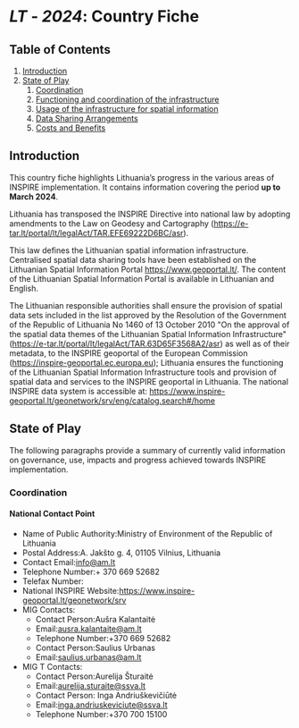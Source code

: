 # _LT_ - _2024_: Country Fiche

## Table of Contents
1. [Introduction](#introduction)
1. [State of Play](#state_of_play)
   1. [Coordination](#Coordination)
   2. [Functioning and coordination of the infrastructure](#functioning)
   3. [Usage of the infrastructure for spatial information](#usage)
   4. [Data Sharing Arrangements](#data)
   5. [Costs and Benefits](#costs)


## Introduction

This country fiche highlights Lithuania’s progress in the various areas of INSPIRE implementation. It contains information covering the period **up to March 2024**.

Lithuania has transposed the INSPIRE Directive into national law by adopting amendments to the Law on Geodesy and Cartography (https://e-tar.lt/portal/lt/legalAct/TAR.EFE69222D6BC/asr). 

This law defines the Lithuanian spatial information infrastructure. Centralised spatial data sharing tools have been established on the Lithuanian Spatial Information Portal https://www.geoportal.lt/.  The content of the Lithuanian Spatial Information Portal is available in Lithuanian and English.  

The Lithuanian responsible authorities shall ensure the provision of spatial data sets included in the list approved by the Resolution of the Government of the Republic of Lithuania No 1460 of 13 October 2010 "On the approval of the spatial data themes of the Lithuanian Spatial Information Infrastructure" (https://e-tar.lt/portal/lt/legalAct/TAR.63D65F3568A2/asr) as well as of their metadata, to the INSPIRE geoportal of the European Commission (https://inspire-geoportal.ec.europa.eu);
Lithuania ensures the functioning of the Lithuanian Spatial Information Infrastructure tools and provision of spatial data and services to the INSPIRE geoportal in Lithuania. The national INSPIRE data system is accessible at: https://www.inspire-geoportal.lt/geonetwork/srv/eng/catalog.search#/home


## State of Play

The following paragraphs provide a summary of currently valid information on governance, use, impacts and progress achieved towards INSPIRE implementation.

### Coordination

#### National Contact Point

- Name of Public Authority:Ministry of Environment of the Republic of Lithuania
- Postal Address:A. Jakšto g. 4, 01105 Vilnius, Lithuania
- Contact Email:info@am.lt
- Telephone Number:+ 370 669 52682
- Telefax Number:
- National INSPIRE Website:https://www.inspire-geoportal.lt/geonetwork/srv
- MIG Contacts: 
  - Contact Person:Aušra Kalantaitė
  - Email:ausra.kalantaite@am.lt
  - Telephone Number:+370 669 52682
  - Contact Person:Saulius Urbanas
  - Email:saulius.urbanas@am.lt
- MIG T Contacts: 
  - Contact Person:Aurelija Šturaitė
  - Email:aurelija.sturaite@ssva.lt
  - Contact Person: Inga Andriuškevičiūtė
  - Email:inga.andriuskeviciute@ssva.lt
  - Telephone Number:+370 700 15100
